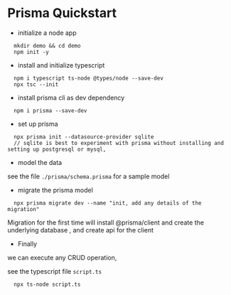 # Prisma Quickstart

- initialize a node app

```
  mkdir demo && cd demo
  npm init -y
```

- install and initialize typescript
   
```
  npm i typescript ts-node @types/node --save-dev
  npx tsc --init
```

- install prisma cli as dev dependency

```
  npm i prisma --save-dev
```

- set up prisma

```
  npx prisma init --datasource-provider sqlite 
  // sqlite is best to experiment with prisma without installing and setting up postgresql or mysql, 
```

- model the data

see the file `./prisma/schema.prisma` for a sample model

- migrate the prisma model
```
  npx prisma migrate dev --name "init, add any details of the migration"
```

Migration for the first time will install @prisma/client and create the underlying database , and create api for the client

- Finally

we can execute any CRUD operation,

see the typescript file `script.ts`

```
  npx ts-node script.ts
```
